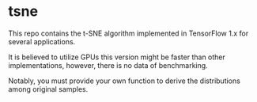 # tsne
This repo contains the t-SNE algorithm implemented in TensorFlow 1.x for several applications.

It is believed to utilize GPUs this version might be faster than other implementations, however, there is no data of benchmarking.

Notably, you must provide your own function to derive the distributions among original samples. 
